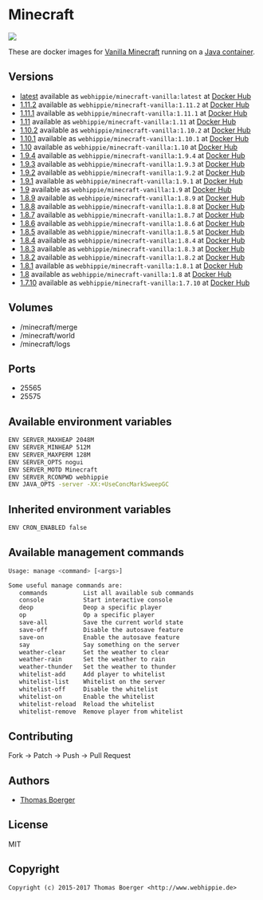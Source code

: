 # Minecraft

[![](https://images.microbadger.com/badges/image/webhippie/minecraft-vanilla:1.8.8.svg)](https://microbadger.com/images/webhippie/minecraft-vanilla:1.8.8 "Get your own image badge on microbadger.com")

These are docker images for [Vanilla Minecraft](https://minecraft.net) running on a [Java container](https://registry.hub.docker.com/u/webhippie/java/).


## Versions

* [latest](https://github.com/dockhippie/minecraft-vanilla/tree/master) available as ```webhippie/minecraft-vanilla:latest``` at [Docker Hub](https://registry.hub.docker.com/u/webhippie/minecraft-vanilla/)
* [1.11.2](https://github.com/dockhippie/minecraft-vanilla/tree/1.11.2) available as ```webhippie/minecraft-vanilla:1.11.2``` at [Docker Hub](https://registry.hub.docker.com/u/webhippie/minecraft-vanilla/)
* [1.11.1](https://github.com/dockhippie/minecraft-vanilla/tree/1.11.1) available as ```webhippie/minecraft-vanilla:1.11.1``` at [Docker Hub](https://registry.hub.docker.com/u/webhippie/minecraft-vanilla/)
* [1.11](https://github.com/dockhippie/minecraft-vanilla/tree/1.11) available as ```webhippie/minecraft-vanilla:1.11``` at [Docker Hub](https://registry.hub.docker.com/u/webhippie/minecraft-vanilla/)
* [1.10.2](https://github.com/dockhippie/minecraft-vanilla/tree/1.10.2) available as ```webhippie/minecraft-vanilla:1.10.2``` at [Docker Hub](https://registry.hub.docker.com/u/webhippie/minecraft-vanilla/)
* [1.10.1](https://github.com/dockhippie/minecraft-vanilla/tree/1.10.1) available as ```webhippie/minecraft-vanilla:1.10.1``` at [Docker Hub](https://registry.hub.docker.com/u/webhippie/minecraft-vanilla/)
* [1.10](https://github.com/dockhippie/minecraft-vanilla/tree/1.10) available as ```webhippie/minecraft-vanilla:1.10``` at [Docker Hub](https://registry.hub.docker.com/u/webhippie/minecraft-vanilla/)
* [1.9.4](https://github.com/dockhippie/minecraft-vanilla/tree/1.9.4) available as ```webhippie/minecraft-vanilla:1.9.4``` at [Docker Hub](https://registry.hub.docker.com/u/webhippie/minecraft-vanilla/)
* [1.9.3](https://github.com/dockhippie/minecraft-vanilla/tree/1.9.3) available as ```webhippie/minecraft-vanilla:1.9.3``` at [Docker Hub](https://registry.hub.docker.com/u/webhippie/minecraft-vanilla/)
* [1.9.2](https://github.com/dockhippie/minecraft-vanilla/tree/1.9.2) available as ```webhippie/minecraft-vanilla:1.9.2``` at [Docker Hub](https://registry.hub.docker.com/u/webhippie/minecraft-vanilla/)
* [1.9.1](https://github.com/dockhippie/minecraft-vanilla/tree/1.9.1) available as ```webhippie/minecraft-vanilla:1.9.1``` at [Docker Hub](https://registry.hub.docker.com/u/webhippie/minecraft-vanilla/)
* [1.9](https://github.com/dockhippie/minecraft-vanilla/tree/1.9) available as ```webhippie/minecraft-vanilla:1.9``` at [Docker Hub](https://registry.hub.docker.com/u/webhippie/minecraft-vanilla/)
* [1.8.9](https://github.com/dockhippie/minecraft-vanilla/tree/1.8.9) available as ```webhippie/minecraft-vanilla:1.8.9``` at [Docker Hub](https://registry.hub.docker.com/u/webhippie/minecraft-vanilla/)
* [1.8.8](https://github.com/dockhippie/minecraft-vanilla/tree/1.8.8) available as ```webhippie/minecraft-vanilla:1.8.8``` at [Docker Hub](https://registry.hub.docker.com/u/webhippie/minecraft-vanilla/)
* [1.8.7](https://github.com/dockhippie/minecraft-vanilla/tree/1.8.7) available as ```webhippie/minecraft-vanilla:1.8.7``` at [Docker Hub](https://registry.hub.docker.com/u/webhippie/minecraft-vanilla/)
* [1.8.6](https://github.com/dockhippie/minecraft-vanilla/tree/1.8.6) available as ```webhippie/minecraft-vanilla:1.8.6``` at [Docker Hub](https://registry.hub.docker.com/u/webhippie/minecraft-vanilla/)
* [1.8.5](https://github.com/dockhippie/minecraft-vanilla/tree/1.8.5) available as ```webhippie/minecraft-vanilla:1.8.5``` at [Docker Hub](https://registry.hub.docker.com/u/webhippie/minecraft-vanilla/)
* [1.8.4](https://github.com/dockhippie/minecraft-vanilla/tree/1.8.4) available as ```webhippie/minecraft-vanilla:1.8.4``` at [Docker Hub](https://registry.hub.docker.com/u/webhippie/minecraft-vanilla/)
* [1.8.3](https://github.com/dockhippie/minecraft-vanilla/tree/1.8.3) available as ```webhippie/minecraft-vanilla:1.8.3``` at [Docker Hub](https://registry.hub.docker.com/u/webhippie/minecraft-vanilla/)
* [1.8.2](https://github.com/dockhippie/minecraft-vanilla/tree/1.8.2) available as ```webhippie/minecraft-vanilla:1.8.2``` at [Docker Hub](https://registry.hub.docker.com/u/webhippie/minecraft-vanilla/)
* [1.8.1](https://github.com/dockhippie/minecraft-vanilla/tree/1.8.1) available as ```webhippie/minecraft-vanilla:1.8.1``` at [Docker Hub](https://registry.hub.docker.com/u/webhippie/minecraft-vanilla/)
* [1.8](https://github.com/dockhippie/minecraft-vanilla/tree/1.8) available as ```webhippie/minecraft-vanilla:1.8``` at [Docker Hub](https://registry.hub.docker.com/u/webhippie/minecraft-vanilla/)
* [1.7.10](https://github.com/dockhippie/minecraft-vanilla/tree/1.7.10) available as ```webhippie/minecraft-vanilla:1.7.10``` at [Docker Hub](https://registry.hub.docker.com/u/webhippie/minecraft-vanilla/)


## Volumes

* /minecraft/merge
* /minecraft/world
* /minecraft/logs


## Ports

* 25565
* 25575


## Available environment variables

```bash
ENV SERVER_MAXHEAP 2048M
ENV SERVER_MINHEAP 512M
ENV SERVER_MAXPERM 128M
ENV SERVER_OPTS nogui
ENV SERVER_MOTD Minecraft
ENV SERVER_RCONPWD webhippie
ENV JAVA_OPTS -server -XX:+UseConcMarkSweepGC
```


## Inherited environment variables

```bash
ENV CRON_ENABLED false
```


## Available management commands

```bash
Usage: manage <command> [<args>]

Some useful manage commands are:
   commands          List all available sub commands
   console           Start interactive console
   deop              Deop a specific player
   op                Op a specific player
   save-all          Save the current world state
   save-off          Disable the autosave feature
   save-on           Enable the autosave feature
   say               Say something on the server
   weather-clear     Set the weather to clear
   weather-rain      Set the weather to rain
   weather-thunder   Set the weather to thunder
   whitelist-add     Add player to whitelist
   whitelist-list    Whitelist on the server
   whitelist-off     Disable the whitelist
   whitelist-on      Enable the whitelist
   whitelist-reload  Reload the whitelist
   whitelist-remove  Remove player from whitelist
```


## Contributing

Fork -> Patch -> Push -> Pull Request


## Authors

* [Thomas Boerger](https://github.com/tboerger)


## License

MIT


## Copyright

```
Copyright (c) 2015-2017 Thomas Boerger <http://www.webhippie.de>
```
